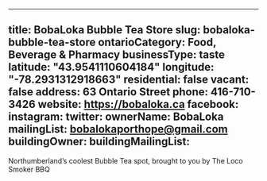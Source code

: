 
---
title: BobaLoka Bubble Tea Store
slug: bobaloka-bubble-tea-store
ontarioCategory: Food, Beverage & Pharmacy
businessType: taste
latitude: "43.9541110604184"
longitude: "-78.2931312918663"
residential: false
vacant: false
address: 63 Ontario Street
phone: 416-710-3426
website: https://bobaloka.ca
facebook: 
instagram: 
twitter: 
ownerName:  BobaLoka
mailingList: bobalokaporthope@gmail.com
buildingOwner: 
buildingMailingList: 
---
Northumberland’s coolest Bubble Tea spot, brought to you by The Loco Smoker BBQ
